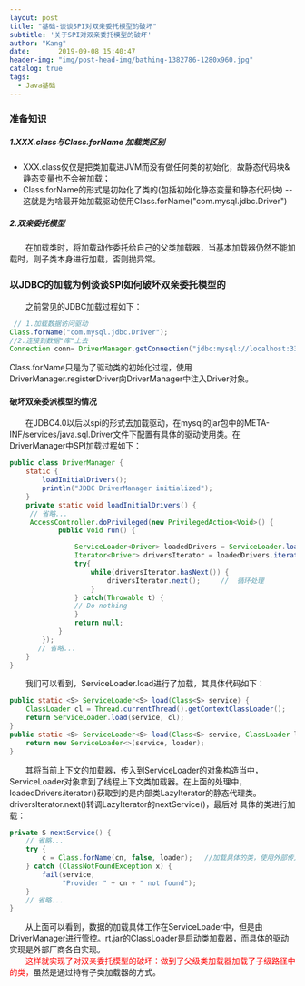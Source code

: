 ```yaml
---
layout: post
title: "基础-谈谈SPI对双亲委托模型的破坏"
subtitle: '关于SPI对双亲委托模型的破坏'
author: "Kang"
date:       2019-09-08 15:40:47
header-img: "img/post-head-img/bathing-1382786-1280x960.jpg"
catalog: true
tags:
  - Java基础
---
```


### 准备知识

##### 1.XXX.class与Class.forName 加载类区别
- XXX.class仅仅是把类加载进JVM而没有做任何类的初始化，故静态代码块&静态变量也不会被加载；  
- Class.forName的形式是初始化了类的(包括初始化静态变量和静态代码快) -- 这就是为啥最开始加载驱动使用Class.forName("com.mysql.jdbc.Driver")

##### 2.双亲委托模型
&emsp;&emsp;在加载类时，将加载动作委托给自己的父类加载器，当基本加载器仍然不能加载时，则子类本身进行加载，否则抛异常。


### 以JDBC的加载为例谈谈SPI如何破坏双亲委托模型的
&emsp;&emsp;之前常见的JDBC加载过程如下：
```java
 // 1.加载数据访问驱动
Class.forName("com.mysql.jdbc.Driver");
//2.连接到数据"库"上去
Connection conn= DriverManager.getConnection("jdbc:mysql://localhost:3306/mydb?characterEncoding=GBK", "root", "");
```
Class.forName只是为了驱动类的初始化过程，使用DriverManager.registerDriver向DriverManager中注入Driver对象。   

#### 破坏双亲委派模型的情况
&emsp;&emsp;在JDBC4.0以后以spi的形式去加载驱动，在mysql的jar包中的META-INF/services/java.sql.Driver文件下配置有具体的驱动使用类。在
DriverManager中SPI加载过程如下：
```java
public class DriverManager {
    static {
        loadInitialDrivers();
        println("JDBC DriverManager initialized");
    }
    private static void loadInitialDrivers() {
     // 省略...
     AccessController.doPrivileged(new PrivilegedAction<Void>() {
            public Void run() {

                ServiceLoader<Driver> loadedDrivers = ServiceLoader.load(Driver.class);   // SPI加载
                Iterator<Driver> driversIterator = loadedDrivers.iterator();
                try{
                    while(driversIterator.hasNext()) {
                        driversIterator.next();     //  循环处理
                    }
                } catch(Throwable t) {
                // Do nothing
                }
                return null;
            }
        });
       // 省略...
    }
}
```
&emsp;&emsp;我们可以看到，ServiceLoader.load进行了加载，其具体代码如下：
```java
public static <S> ServiceLoader<S> load(Class<S> service) {
    ClassLoader cl = Thread.currentThread().getContextClassLoader();   // 封装外部加载器，也即线程上下文类加载器
    return ServiceLoader.load(service, cl);
}
public static <S> ServiceLoader<S> load(Class<S> service, ClassLoader loader){
    return new ServiceLoader<>(service, loader);
}
```
&emsp;&emsp;其将当前上下文的加载器，传入到ServiceLoader的对象构造当中，ServiceLoader对象拿到了线程上下文类加载器。在上面的处理中，
loadedDrivers.iterator()获取到的是内部类LazyIterator的静态代理类。driversIterator.next()转调LazyIterator的nextService()，最后对
具体的类进行加载：
```java
private S nextService() {
    // 省略...
    try {
        c = Class.forName(cn, false, loader);   //加载具体的类，使用外部传入的加载器loader
    } catch (ClassNotFoundException x) {
        fail(service,
             "Provider " + cn + " not found");
    }
    // 省略...
}
```
&emsp;&emsp;从上面可以看到，数据的加载具体工作在ServiceLoader中，但是由DriverManager进行管控。rt.jar的ClassLoader是启动类加载器，而具体的驱动实现是外部厂商各自实现。   
&emsp;&emsp;<font color='red'>这样就实现了对双亲委托模型的破坏：做到了父级类加载器加载了子级路径中的类，</font>虽然是通过持有子类加载器的方式。
